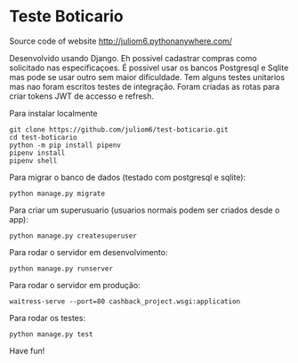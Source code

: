# Teste Boticario

Source code of website http://juliom6.pythonanywhere.com/


Desenvolvido usando Django. Eh possivel cadastrar compras como solicitado nas especificaçoes. É possivel usar os bancos Postgresql e Sqlite mas pode se usar outro sem maior dificuldade. Tem alguns testes unitarios mas nao foram escritos testes de integração. Foram criadas as rotas para criar tokens JWT de accesso e refresh.

Para instalar localmente

```console
git clone https://github.com/juliom6/test-boticario.git
cd test-boticario
python -m pip install pipenv
pipenv install
pipenv shell
```

Para migrar o banco de dados (testado com postgresql e sqlite):

```console
python manage.py migrate
``` 

Para criar um superusuario (usuarios normais podem ser criados desde o app):

```console
python manage.py createsuperuser
```

Para rodar o servidor em desenvolvimento:

```console
python manage.py runserver
```

Para rodar o servidor em produção:

```console
waitress-serve --port=80 cashback_project.wsgi:application
```

Para rodar os testes:

```console
python manage.py test
```

Have fun!